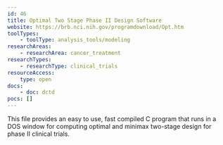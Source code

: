 ```yaml
---
id: 46
title: Optimal Two Stage Phase II Design Software
website: https://brb.nci.nih.gov/programdownload/Opt.htm
toolTypes:
    - toolType: analysis_tools/modeling
researchAreas:
    - researchArea: cancer_treatment
researchTypes:
    - researchType: clinical_trials
resourceAccess:
    type: open
docs:
    - doc: dctd
pocs: []        
---
```

This file provides an easy to use, fast compiled C program that runs in a DOS window for computing optimal and minimax two-stage design for phase II clinical trials. 
